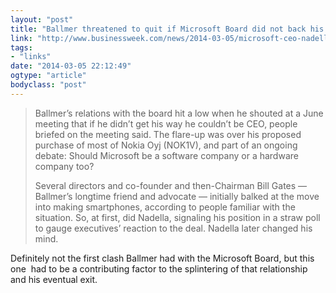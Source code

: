 ```yaml
---
layout: "post"
title: "Ballmer threatened to quit if Microsoft Board did not back his pursuit of Nokia"
link: "http://www.businessweek.com/news/2014-03-05/microsoft-ceo-nadella-inherits-legacy-of-ballmer-board-division?utm_source=loopinsight.com&utm_medium=referral&utm_campaign=Feed%3A+loopinsight%2FKqJb+(The+Loop)&utm_content=FeedBurner&utm_reader=feedly"
tags: 
- "links"
date: "2014-03-05 22:12:49"
ogtype: "article"
bodyclass: "post"
---
```


> Ballmer’s relations with the board hit a low when he shouted at a June meeting that if he didn’t get his way he couldn’t be CEO, people briefed on the meeting said. The flare-up was over his proposed purchase of most of Nokia Oyj (NOK1V), and part of an ongoing debate: Should Microsoft be a software company or a hardware company too?
> 
> Several directors and co-founder and then-Chairman Bill Gates — Ballmer’s longtime friend and advocate — initially balked at the move into making smartphones, according to people familiar with the situation. So, at first, did Nadella, signaling his position in a straw poll to gauge executives’ reaction to the deal. Nadella later changed his mind.

Definitely not the first clash Ballmer had with the Microsoft Board, but this one  had to be a contributing factor to the splintering of that relationship and his eventual exit.